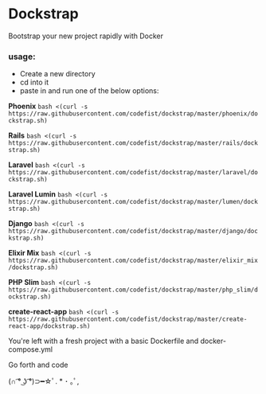 # Dockstrap
Bootstrap your new project rapidly with Docker

### usage:
- Create a new directory
- cd into it
- paste in and run one of the below options:

**Phoenix**
`bash <(curl -s https://raw.githubusercontent.com/codefist/dockstrap/master/phoenix/dockstrap.sh)`

**Rails**
`bash <(curl -s https://raw.githubusercontent.com/codefist/dockstrap/master/rails/dockstrap.sh)`

**Laravel**
`bash <(curl -s https://raw.githubusercontent.com/codefist/dockstrap/master/laravel/dockstrap.sh)`

**Laravel Lumin**
`bash <(curl -s https://raw.githubusercontent.com/codefist/dockstrap/master/lumen/dockstrap.sh)`

**Django**
`bash <(curl -s https://raw.githubusercontent.com/codefist/dockstrap/master/django/dockstrap.sh)`

**Elixir Mix**
`bash <(curl -s https://raw.githubusercontent.com/codefist/dockstrap/master/elixir_mix/dockstrap.sh)`

**PHP Slim**
`bash <(curl -s https://raw.githubusercontent.com/codefist/dockstrap/master/php_slim/dockstrap.sh)`

**create-react-app**
`bash <(curl -s https://raw.githubusercontent.com/codefist/dockstrap/master/create-react-app/dockstrap.sh)`

You're left with a fresh project with a basic Dockerfile and docker-compose.yml

Go forth and code

(∩ ͡° ͜ʖ ͡°)⊃━☆ﾟ. * ･ ｡ﾟ,
